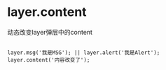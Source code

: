 # layer.content
动态改变layer弹层中的content

```

layer.msg('我是MSG'); || layer.alert('我是Alert');
layer.content('内容改变了');

```
